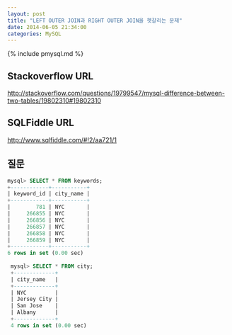 ```yaml
---
layout: post
title: "LEFT OUTER JOIN과 RIGHT OUTER JOIN을 헷갈리는 문제"
date: 2014-06-05 21:34:00
categories: MySQL
---
```


{% include pmysql.md %}

## Stackoverflow URL

http://stackoverflow.com/questions/19799547/mysql-difference-between-two-tables/19802310#19802310

## SQLFiddle URL

http://www.sqlfiddle.com/#!2/aa721/1

## 질문

```sql
mysql> SELECT * FROM keywords;
+------------+-----------+
| keyword_id | city_name |
+------------+-----------+
|        781 | NYC       |
|     266855 | NYC       |
|     266856 | NYC       |
|     266857 | NYC       |
|     266858 | NYC       |
|     266859 | NYC       |
+------------+-----------+
6 rows in set (0.00 sec)
 
 mysql> SELECT * FROM city;
 +-------------+
 | city_name   |
 +-------------+
 | NYC         |
 | Jersey City |
 | San Jose    |
 | Albany      |
 +-------------+
 4 rows in set (0.00 sec)
```
